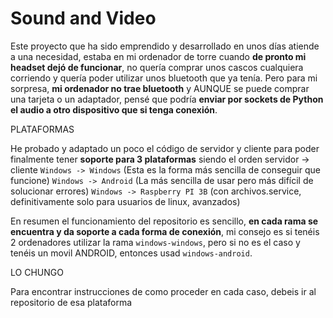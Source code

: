 # **Sound and Video**

Este proyecto que ha sido emprendido y desarrollado en unos días atiende a una necesidad, estaba en mi ordenador de torre cuando **de pronto mi headset dejó de funcionar**, no quería comprar unos cascos cualquiera corriendo y quería poder utilizar unos bluetooth que ya tenía. Pero para mi sorpresa, **mi ordenador no trae bluetooth** y AUNQUE se puede comprar una tarjeta o un adaptador, pensé que podría **enviar por sockets de Python el audio a otro dispositivo que si tenga conexión**.

PLATAFORMAS

He probado y adaptado un poco el código de servidor y cliente para poder finalmente tener **soporte para 3 plataformas** siendo el orden servidor -> cliente
`Windows -> Windows` (Esta es la forma más sencilla de conseguir que funcione)
`Windows -> Android` (La más sencilla de usar pero más difícil de solucionar errores)
`Windows -> Raspberry PI 3B` (con archivos.service, definitivamente solo para usuarios de linux, avanzados)

En resumen el funcionamiento del repositorio es sencillo, **en cada rama se encuentra y da soporte a cada forma de conexión**, mi consejo es si tenéis 2 ordenadores utilizar la rama `windows-windows`, pero si no es el caso y tenéis un movil ANDROID, entonces usad `windows-android`.

LO CHUNGO

Para encontrar instrucciones de como proceder en cada caso, debeis ir al repositorio de esa plataforma


